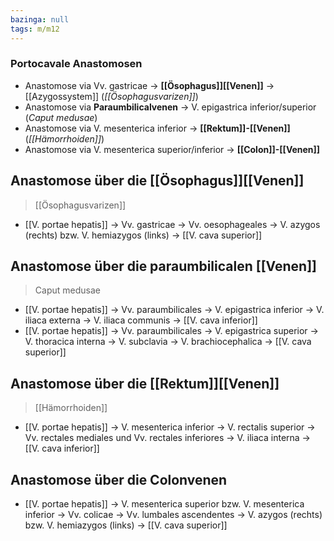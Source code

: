 ```yaml
---
bazinga: null
tags: m/m12
---
```

### Portocavale Anastomosen 
- Anastomose via Vv. gastricae → **[[Ösophagus]][[Venen]]** → [[Azygossystem]] (*[[Ösophagusvarizen]]*)
- Anastomose via **Paraumbilicalvenen** → V. epigastrica inferior/superior (*Caput medusae*)
- Anastomose via V. mesenterica inferior → **[[Rektum]]-[[Venen]]** (*[[Hämorrhoiden]]*)
- Anastomose via V. mesenterica superior/inferior → **[[Colon]]-[[Venen]]**

## Anastomose über die [[Ösophagus]][[Venen]]
> [[Ösophagusvarizen]]
- [[V. portae hepatis]] → Vv. gastricae → Vv. oesophageales → V. azygos (rechts) bzw. V. hemiazygos (links) → [[V. cava superior]]
## Anastomose über die paraumbilicalen [[Venen]]
> Caput medusae
- [[V. portae hepatis]] → Vv. paraumbilicales → V. epigastrica inferior → V. iliaca externa → V. iliaca communis → [[V. cava inferior]]
- [[V. portae hepatis]] → Vv. paraumbilicales → V. epigastrica superior → V. thoracica interna → V. subclavia → V. brachiocephalica → [[V. cava superior]]
## Anastomose über die [[Rektum]][[Venen]]
> [[Hämorrhoiden]]
- [[V. portae hepatis]] → V. mesenterica inferior → V. rectalis superior → Vv. rectales mediales und Vv. rectales inferiores → V. iliaca interna → [[V. cava inferior]]
## Anastomose über die Colonvenen
- [[V. portae hepatis]] → V. mesenterica superior bzw. V. mesenterica inferior → Vv. colicae → Vv. lumbales ascendentes → V. azygos (rechts) bzw. V. hemiazygos (links) → [[V. cava superior]]